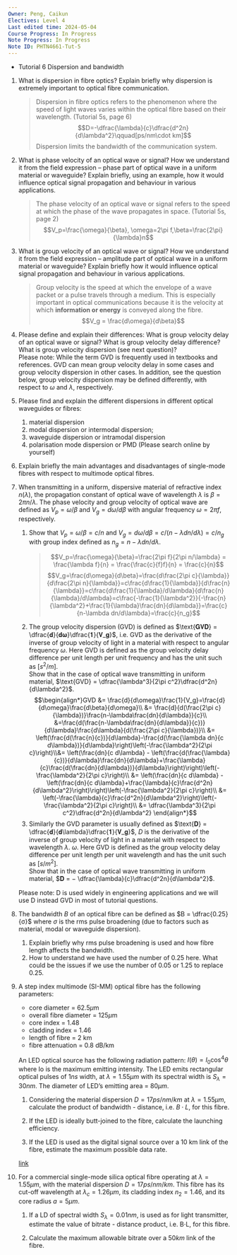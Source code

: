 ```yaml
---
Owner: Peng, Caikun
Electives: Level 4
Last edited time: 2024-05-04
Course Progress: In Progress
Note Progress: In Progress
Note ID: PHTN4661-Tut-5
---
```


- Tutorial 6 Dispersion and bandwidth

1. What is dispersion in fibre optics? Explain briefly why dispersion is extremely important to optical fibre communication.
    > Dispersion in fibre optics refers to the phenomenon where the speed of light waves varies within the optical fibre based on their wavelength.  (Tutorial 5s, page 6)
    > $$D=-\dfrac{\lambda}{c}\dfrac{d^2n}{d\lambda^2}\qquad[ps/nm\cdot km]$$
    > Dispersion limits the bandwidth of the communication system.
1. What is phase velocity of an optical wave or signal? How we understand it from the field expression – phase part of optical wave in a uniform material or waveguide? Explain briefly, using an example, how it would influence optical signal propagation and behaviour in various applications.
    > The phase velocity of an optical wave or signal refers to the speed at which the phase of the wave propagates in space.  (Tutorial 5s, page 2)
    > $$V_p=\frac{\omega}{\beta}, \omega=2\pi f,\beta=\frac{2\pi}{\lambda}n$$
    > 
1. What is group velocity of an optical wave or signal? How we understand it from the field expression – amplitude part of optical wave in a uniform material or waveguide? Explain briefly how it would influence optical signal propagation and behaviour in various applications.
    > Group velocity is the speed at which the envelope of a wave packet or a pulse travels through a medium. This is especially important in optical communications because it is the velocity at which **information or energy** is conveyed along the fibre.
    > $$V_g = \frac{d\omega}{d\beta}$$
    > 
1. Please define and explain their differences: What is group velocity delay of an optical wave or signal? What is group velocity delay difference? What is group velocity dispersion (see next question)?  
    Please note: While the term GVD is frequently used in textbooks and references. GVD can mean group velocity delay in some cases and group velocity dispersion in other cases. In addition, see the question below, group velocity dispersion may be defined differently, with respect to $\omega$ and $\lambda$, respectively.
5. Please find and explain the different dispersions in different optical waveguides or fibres: 
    1. material dispersion
    2. modal dispersion or intermodal dispersion; 
    3. waveguide dispersion or intramodal dispersion 
    4. polarisation mode dispersion or PMD (Please search online by yourself)
6. Explain briefly the main advantages and disadvantages of single-mode fibres with respect to multimode optical fibres.
7. When transmitting in a uniform, dispersive material of refractive index $n(\lambda)$, the propagation constant of optical wave of wavelength $\lambda$ is $\beta = 2\pi n/\lambda$. The phase velocity and group velocity of optical wave are defined as $V_p = \omega/\beta$ and $V_g = d\omega/d\beta$ with angular frequency $\omega=2\pi f$, respectively.
    1. Show that $V_p = \omega/\beta = c / n$ and $V_g = d\omega/d\beta = c / (n - \lambda dn/d\lambda) = c / n_g$ with group index defined as $n_g = n - \lambda dn/d\lambda$. 
        > $$V_p=\frac{\omega}{\beta}=\frac{2\pi f}{2\pi n/\lambda} = \frac{\lambda f}{n} = \frac{\frac{c}{f}f}{n} = \frac{c}{n}$$
        > $$V_g=\frac{d\omega}{d\beta}=\frac{d\frac{2\pi c}{\lambda}}{d\frac{2\pi n}{\lambda}}=c\frac{d\frac{1}{\lambda}}{d\frac{n}{\lambda}}=c\frac{d\frac{1}{\lambda}/d\lambda}{d\frac{n}{\lambda}/d\lambda}=c\frac{-\frac{1}{\lambda^2}}{-\frac{n}{\lambda^2}+\frac{1}{\lambda}\frac{dn}{d\lambda}}=\frac{c}{n-\lambda dn/d\lambda}=\frac{c}{n_g}$$
    1. The group velocity dispersion (GVD) is defined as $\text{𝐆𝐕𝐃} = \dfrac{𝐝}{𝐝𝛚}\dfrac{𝟏}{𝐕_𝐠}$, i.e. GVD as the derivative of the inverse of group velocity of light in a material with respect to angular frequency $\omega$. Here GVD is defined as the group velocity delay difference per unit length per unit frequency and has the unit such as $[s^2 /m]$.  
        Show that in the case of optical wave transmitting in uniform material, $\text{GVD} = \dfrac{\lambda^3}{2\pi c^2}\dfrac{d^2n}{d\lambda^2}$.  
        $$\begin{align*}GVD
            &= \frac{d}{d\omega}\frac{1}{V_g}=\frac{d}{d\omega}\frac{d\beta}{d\omega}\\
            &= \frac{d}{d(\frac{2\pi c}{\lambda})}\frac{n-\lambda\frac{dn}{d\lambda}}{c}\\
            &=\frac{d(\frac{n-\lambda\frac{dn}{d\lambda}}{c})}{d\lambda}\frac{d\lambda}{d(\frac{2\pi c}{\lambda})}\\
            &= \left(\frac{d(\frac{n}{c})}{d\lambda}-\frac{d(\frac{\lambda dn}{c d\lambda})}{d\lambda}\right)\left(-\frac{\lambda^2}{2\pi c}\right)\\&= \left(\frac{dn}{c d\lambda} - \left(\frac{d(\frac{\lambda}{c})}{d\lambda}\frac{dn}{d\lambda}+\frac{\lambda}{c}\frac{d(\frac{dn}{d\lambda})}{d\lambda}\right)\right)\left(-\frac{\lambda^2}{2\pi c}\right)\\
            &= \left(\frac{dn}{c d\lambda} - \left(\frac{dn}{c d\lambda}+\frac{\lambda}{c}\frac{d^2n}{d\lambda^2}\right)\right)\left(-\frac{\lambda^2}{2\pi c}\right)\\
            &= \left(-\frac{\lambda}{c}\frac{d^2n}{d\lambda^2}\right)\left(-\frac{\lambda^2}{2\pi c}\right)\\
            &= \dfrac{\lambda^3}{2\pi c^2}\dfrac{d^2n}{d\lambda^2}
            \end{align*}$$
    1. Similarly the GVD parameter is usually defined as $\text{𝐃} = \dfrac{𝐝}{𝐝\lambda}\dfrac{𝟏}{𝐕_𝐠}$, $D$ is the derivative of the inverse of group velocity of light in a material with respect to wavelength $\lambda$. $\omega$. Here GVD is defined as the group velocity delay difference per unit length per unit wavelength and has the unit such as $[s/m^2]$.   
        Show that in the case of optical wave transmitting in uniform material, $𝐃 = − \dfrac{\lambda}{c}\dfrac{d^2n}{d\lambda^2}$.  
    
    Please note: D is used widely in engineering applications and we will use D instead GVD in most of tutorial questions.


8. The bandwidth $B$ of an optical fibre can be defined as $B = \dfrac{0.25}{σ}$ where $\sigma$ is the rms pulse broadening (due to factors such as material, modal or waveguide dispersion).
    1. Explain briefly why rms pulse broadening is used and how fibre length affects the bandwidth. 
    2. How to understand we have used the number of 0.25 here. What could be the issues if we use the number of 0.05 or 1.25 to replace 0.25.

    

9. A step index multimode (SI-MM) optical fibre has the following parameters:
    - core diameter = 62.5$\mu$m 
    - overall fibre diameter = 125$\mu$m 
    - core index = 1.48 
    - cladding index = 1.46 
    - length of fibre = 2 km 
    - fibre attenuation = 0.8 dB/km  
    
    An LED optical source has the following radiation pattern: $I(\theta) = I_0 \cos^4\theta$ where Io is the maximum emitting intensity. The LED emits rectangular optical pulses of $1ns$ width, at $\lambda = 1.55 μm$ with its spectral width is $S_\lambda= 30 nm$. The diameter of LED’s emitting area = $80\mu m$.
    1. Considering the material dispersion $D = 17 ps/nm/km$ at $\lambda = 1.55 μm,$ calculate the product of bandwidth - distance, i.e. $B\cdot L$, for this fibre. 
        > 
    1. If the LED is ideally butt-joined to the fibre, calculate the launching efficiency. 
        > 
    2. If the LED is used as the digital signal source over a 10 km link of the fibre, estimate the maximum possible data rate.

    [link](https://www.desmos.com/calculator/tbiv2y90fd)

2. For a commercial single-mode silica optical fibre operating at $\lambda = 1.55 μm$, with the material dispersion $D = 17 ps/nm/km$. This fibre has its cut-off wavelength at $\lambda_c = 1.26 μm$, its cladding index $n_2=1.46$, and its core radius $a=5μm$.
    1. If a LD of spectral width $S_\lambda= 0.01 nm$, is used as for light transmitter, estimate the value of bitrate - distance product, i.e. B$\cdot$L, for this fibre. 
        > 
    2. Calculate the maximum allowable bitrate over a $50 km$ link of the fibre.
        > 